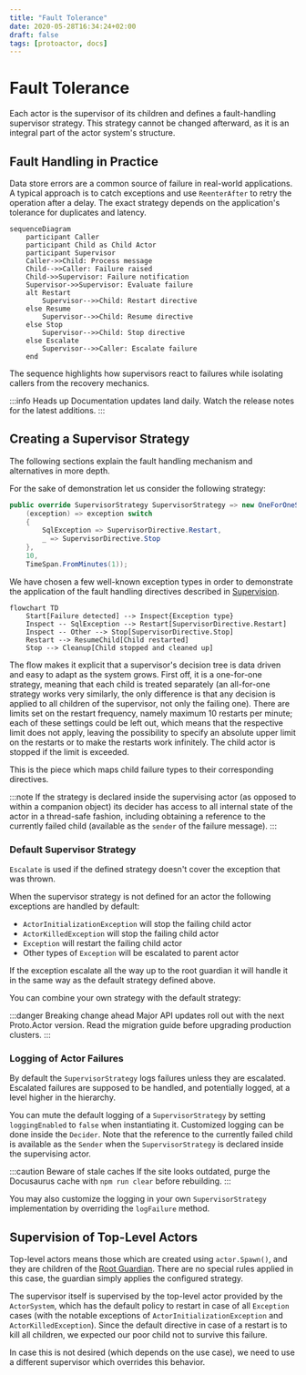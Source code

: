```yaml
---
title: "Fault Tolerance"
date: 2020-05-28T16:34:24+02:00
draft: false
tags: [protoactor, docs]
---
```

# Fault Tolerance

Each actor is the supervisor of its children and defines a fault-handling supervisor strategy.
This strategy cannot be changed afterward, as it is an integral part of the actor system's structure.

## Fault Handling in Practice

Data store errors are a common source of failure in real-world applications. A typical approach is to catch exceptions and use `ReenterAfter` to retry the operation after a delay. The exact strategy depends on the application's tolerance for duplicates and latency.

```mermaid
sequenceDiagram
    participant Caller
    participant Child as Child Actor
    participant Supervisor
    Caller->>Child: Process message
    Child-->>Caller: Failure raised
    Child->>Supervisor: Failure notification
    Supervisor->>Supervisor: Evaluate failure
    alt Restart
        Supervisor-->>Child: Restart directive
    else Resume
        Supervisor-->>Child: Resume directive
    else Stop
        Supervisor-->>Child: Stop directive
    else Escalate
        Supervisor-->>Caller: Escalate failure
    end
```

The sequence highlights how supervisors react to failures while isolating callers from the recovery mechanics.

:::info Heads up
Documentation updates land daily. Watch the release notes for the latest additions.
:::

## Creating a Supervisor Strategy

The following sections explain the fault handling mechanism and alternatives
in more depth.

For the sake of demonstration let us consider the following strategy:

```cs
public override SupervisorStrategy SupervisorStrategy => new OneForOneStrategy(
    (exception) => exception switch
    {
        SqlException => SupervisorDirective.Restart,
        _ => SupervisorDirective.Stop
    },
    10,
    TimeSpan.FromMinutes(1));
```

We have chosen a few well-known exception types in order to demonstrate the
application of the fault handling directives described in [Supervision](supervision.md).

```mermaid
flowchart TD
    Start[Failure detected] --> Inspect{Exception type}
    Inspect -- SqlException --> Restart[SupervisorDirective.Restart]
    Inspect -- Other --> Stop[SupervisorDirective.Stop]
    Restart --> ResumeChild[Child restarted]
    Stop --> Cleanup[Child stopped and cleaned up]
```

The flow makes it explicit that a supervisor's decision tree is data driven and easy to adapt as the system grows.
First off, it is a one-for-one strategy, meaning that each child is treated
separately (an all-for-one strategy works very similarly, the only difference
is that any decision is applied to all children of the supervisor, not only the
failing one). There are limits set on the restart frequency, namely maximum 10
restarts per minute; each of these settings could be left out, which means
that the respective limit does not apply, leaving the possibility to specify an
absolute upper limit on the restarts or to make the restarts work infinitely.
The child actor is stopped if the limit is exceeded.

This is the piece which maps child failure types to their corresponding directives.

:::note
If the strategy is declared inside the supervising actor (as opposed to
within a companion object) its decider has access to all internal state of
the actor in a thread-safe fashion, including obtaining a reference to the
currently failed child (available as the ``sender`` of the failure message).
:::

### Default Supervisor Strategy

`Escalate` is used if the defined strategy doesn't cover the exception that was thrown.

When the supervisor strategy is not defined for an actor the following
exceptions are handled by default:

* `ActorInitializationException` will stop the failing child actor
* `ActorKilledException` will stop the failing child actor
* `Exception` will restart the failing child actor
* Other types of `Exception` will be escalated to parent actor

If the exception escalate all the way up to the root guardian it will handle it
in the same way as the default strategy defined above.

You can combine your own strategy with the default strategy:

:::danger Breaking change ahead
Major API updates roll out with the next Proto.Actor version. Read the migration guide before upgrading production clusters.
:::

### Logging of Actor Failures

By default the `SupervisorStrategy` logs failures unless they are escalated.
Escalated failures are supposed to be handled, and potentially logged, at a level
higher in the hierarchy.

You can mute the default logging of a `SupervisorStrategy` by setting
`loggingEnabled` to `false` when instantiating it. Customized logging
can be done inside the `Decider`. Note that the reference to the currently
failed child is available as the `Sender` when the `SupervisorStrategy` is
declared inside the supervising actor.

:::caution Beware of stale caches
If the site looks outdated, purge the Docusaurus cache with `npm run clear` before rebuilding.
:::

You may also customize the logging in your own ``SupervisorStrategy`` implementation
by overriding the `logFailure` method.

## Supervision of Top-Level Actors

Top-level actors means those which are created using `actor.Spawn()`, and
they are children of the [Root Guardian](supervision.md). There are no
special rules applied in this case, the guardian simply applies the configured
strategy.

The supervisor itself is supervised by the top-level actor provided by the
`ActorSystem`, which has the default policy to restart in case of all
`Exception` cases (with the notable exceptions of
`ActorInitializationException` and `ActorKilledException`). Since the
default directive in case of a restart is to kill all children, we expected our poor
child not to survive this failure.

In case this is not desired (which depends on the use case), we need to use a
different supervisor which overrides this behavior.
